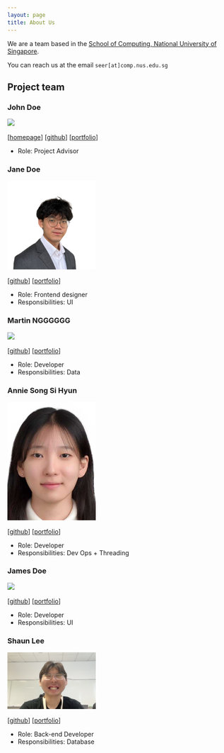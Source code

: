 ```yaml
---
layout: page
title: About Us
---
```


We are a team based in the [School of Computing, National University of Singapore](https://www.comp.nus.edu.sg).

You can reach us at the email `seer[at]comp.nus.edu.sg`

## Project team

### John Doe

<img src="images/johndoe.png" width="200px">

[[homepage](http://www.comp.nus.edu.sg/~damithch)]
[[github](https://github.com/johndoe)]
[[portfolio](team/johndoe.md)]

* Role: Project Advisor

### Jane Doe

<img src="images/yimjianbing.png" width="200px">

[[github](http://github.com/yimjianbing)]
[[portfolio](team/johndoe.md)]

* Role: Frontend designer
* Responsibilities: UI

### Martin NGGGGGG

<img src="images/johndoe.png" width="200px">

[[github](http://github.com/johndoe)] [[portfolio](team/johndoe.md)]

* Role: Developer
* Responsibilities: Data

### Annie Song Si Hyun

<img src="images/hyxnnii.png" width="200px">

[[github](http://github.com/hyxnnii)]
[[portfolio](team/hyxnnii.md)]

* Role: Developer
* Responsibilities: Dev Ops + Threading

### James Doe

<img src="images/johndoe.png" width="200px">

[[github](http://github.com/johndoe)]
[[portfolio](team/johndoe.md)]

* Role: Developer
* Responsibilities: UI

### Shaun Lee

<img src="images/hoodini231.png" width="200px">

[[github](http://github.com/hoodini231)]
[[portfolio](team/johndoe.md)]

* Role: Back-end Developer
* Responsibilities: Database
